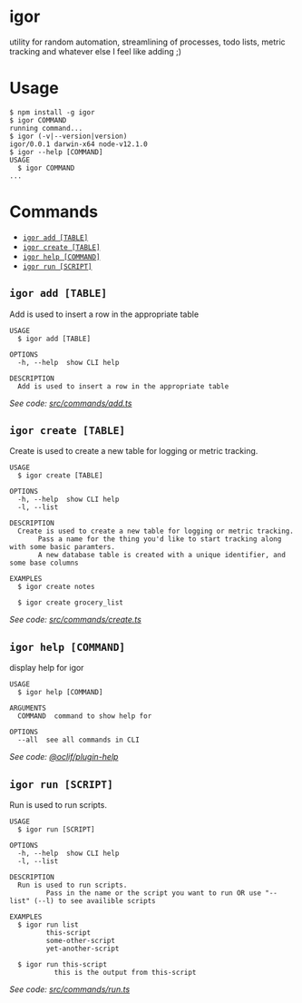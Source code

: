 igor
====

utility for random automation, streamlining of processes, todo lists, metric tracking and whatever else I feel like adding ;)

# Usage
<!-- usage -->
```sh-session
$ npm install -g igor
$ igor COMMAND
running command...
$ igor (-v|--version|version)
igor/0.0.1 darwin-x64 node-v12.1.0
$ igor --help [COMMAND]
USAGE
  $ igor COMMAND
...
```
<!-- usagestop -->
# Commands
<!-- commands -->
* [`igor add [TABLE]`](#igor-add-table)
* [`igor create [TABLE]`](#igor-create-table)
* [`igor help [COMMAND]`](#igor-help-command)
* [`igor run [SCRIPT]`](#igor-run-script)

## `igor add [TABLE]`

Add is used to insert a row in the appropriate table

```
USAGE
  $ igor add [TABLE]

OPTIONS
  -h, --help  show CLI help

DESCRIPTION
  Add is used to insert a row in the appropriate table
```

_See code: [src/commands/add.ts](https://github.com/gdwais/igor/blob/v0.0.1/src/commands/add.ts)_

## `igor create [TABLE]`

Create is used to create a new table for logging or metric tracking.  

```
USAGE
  $ igor create [TABLE]

OPTIONS
  -h, --help  show CLI help
  -l, --list

DESCRIPTION
  Create is used to create a new table for logging or metric tracking.  
       Pass a name for the thing you'd like to start tracking along with some basic paramters.
       A new database table is created with a unique identifier, and some base columns

EXAMPLES
  $ igor create notes 
        
  $ igor create grocery_list
```

_See code: [src/commands/create.ts](https://github.com/gdwais/igor/blob/v0.0.1/src/commands/create.ts)_

## `igor help [COMMAND]`

display help for igor

```
USAGE
  $ igor help [COMMAND]

ARGUMENTS
  COMMAND  command to show help for

OPTIONS
  --all  see all commands in CLI
```

_See code: [@oclif/plugin-help](https://github.com/oclif/plugin-help/blob/v2.2.0/src/commands/help.ts)_

## `igor run [SCRIPT]`

Run is used to run scripts.  

```
USAGE
  $ igor run [SCRIPT]

OPTIONS
  -h, --help  show CLI help
  -l, --list

DESCRIPTION
  Run is used to run scripts.  
         Pass in the name or the script you want to run OR use "--list" (--l) to see availible scripts

EXAMPLES
  $ igor run list
         this-script
         some-other-script
         yet-another-script
    
  $ igor run this-script
           this is the output from this-script
```

_See code: [src/commands/run.ts](https://github.com/gdwais/igor/blob/v0.0.1/src/commands/run.ts)_
<!-- commandsstop -->
